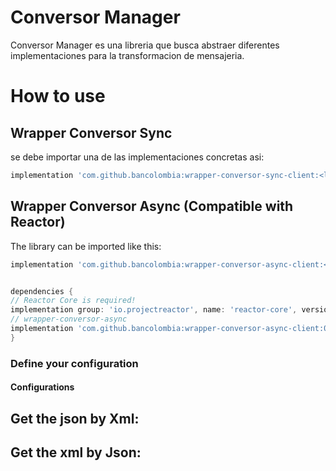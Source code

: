 # Conversor Manager

Conversor Manager es una libreria que busca abstraer diferentes implementaciones para la transformacion de mensajeria.

# How to use
## Wrapper Conversor Sync
se debe importar una de las implementaciones concretas asi:
```gradle
implementation 'com.github.bancolombia:wrapper-conversor-sync-client:<latest-version-here>'
```
## Wrapper Conversor Async (Compatible with Reactor)

The library can be imported like this:

```gradle
implementation 'com.github.bancolombia:wrapper-conversor-async-client:<latest-version-here>'
```
```gradle

dependencies {
// Reactor Core is required!
implementation group: 'io.projectreactor', name: 'reactor-core', version: '3.4.17'
// wrapper-conversor-async    
implementation 'com.github.bancolombia:wrapper-conversor-async-client:0.1.0'
}
```


### Define your configuration

#### Configurations


## Get the json by Xml:

## Get the xml by Json:




